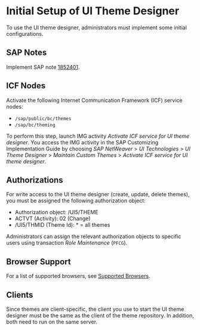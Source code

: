 <!-- loioa681c0de71ce48bb8cc9735abcdc29b0 -->

# Initial Setup of UI Theme Designer

To use the UI theme designer, administrators must implement some initial configurations.



## SAP Notes

Implement SAP note [1852401](https://me.sap.com/notes/1852401).



## ICF Nodes

Activate the following Internet Communication Framework \(ICF\) service nodes:

-   `/sap/public/bc/themes`
-   `/sap/bc/theming`

To perform this step, launch IMG activity *Activate ICF service for UI theme designer*. You access the IMG activity in the SAP Customizing Implementation Guide by choosing *SAP NetWeaver* \> *UI Technologies* \> *UI Theme Designer* \> *Maintain Custom Themes* \> *Activate ICF service for UI theme designer*.



## Authorizations

For write access to the UI theme designer \(create, update, delete themes\), you must be assigned the following authorization object:

-   Authorization object: /UI5/THEME
-   ACTVT \(Activity\): 02 \(Change\)
-   /UI5/THMID \(Theme Id\): \* = all themes

Administrators can assign the relevant authorization objects to specific users using transaction *Role Maintenance* \(`PFCG`\).



## Browser Support

For a list of supported browsers, see [Supported Browsers](../Get-Started/supported-browsers-a8c11ef.md).



<a name="loioa681c0de71ce48bb8cc9735abcdc29b0__section_N10014_N10011_N10001"/>

## Clients

Since themes are client-specific, the client you use to start the UI theme designer must be the same as the client of the theme repository. In addition, both need to run on the same server.

